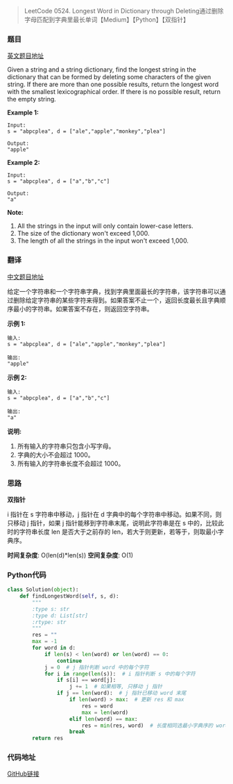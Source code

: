 > LeetCode 0524. Longest Word in Dictionary through Deleting通过删除字母匹配到字典里最长单词【Medium】【Python】【双指针】

### 题目

[英文题目地址](https://leetcode.com/problems/longest-word-in-dictionary-through-deleting/)

Given a string and a string dictionary, find the longest string in the dictionary that can be formed by deleting some characters of the given string. If there are more than one possible results, return the longest word with the smallest lexicographical order. If there is no possible result, return the empty string.

**Example 1:**

```
Input:
s = "abpcplea", d = ["ale","apple","monkey","plea"]

Output: 
"apple"
```

**Example 2:**

```
Input:
s = "abpcplea", d = ["a","b","c"]

Output: 
"a"
```

**Note:**

1. All the strings in the input will only contain lower-case letters.
2. The size of the dictionary won't exceed 1,000.
3. The length of all the strings in the input won't exceed 1,000.

### 翻译

[中文题目地址](https://leetcode-cn.com/problems/longest-word-in-dictionary-through-deleting/)

给定一个字符串和一个字符串字典，找到字典里面最长的字符串，该字符串可以通过删除给定字符串的某些字符来得到。如果答案不止一个，返回长度最长且字典顺序最小的字符串。如果答案不存在，则返回空字符串。

**示例 1:**

```
输入:
s = "abpcplea", d = ["ale","apple","monkey","plea"]

输出: 
"apple"
```

**示例 2:**

```
输入:
s = "abpcplea", d = ["a","b","c"]

输出: 
"a"
```

**说明:**

1. 所有输入的字符串只包含小写字母。
2. 字典的大小不会超过 1000。
3. 所有输入的字符串长度不会超过 1000。

### 思路

**双指针**

i 指针在 s 字符串中移动，j 指针在 d 字典中的每个字符串中移动。如果不同，则只移动 j 指针，如果 j 指针能移到字符串末尾，说明此字符串是在 s 中的，比较此时的字符串长度 len 是否大于之前存的 len，若大于则更新，若等于，则取最小字典序。

**时间复杂度**: O(len(d)\*len(s))
**空间复杂度**: O(1)

### Python代码

```python
class Solution(object):
    def findLongestWord(self, s, d):
        """
        :type s: str
        :type d: List[str]
        :rtype: str
        """
        res = ""
        max = -1
        for word in d:
            if len(s) < len(word) or len(word) == 0:
                continue
            j = 0  # j 指针判断 word 中的每个字符
            for i in range(len(s)):  # i 指针判断 s 中的每个字符
                if s[i] == word[j]:
                    j += 1  # 如果相等, 只移动 j 指针
                if j == len(word):  # j 指针已移动 word 末尾
                    if len(word) > max:  # 更新 res 和 max
                        res = word
                        max = len(word)
                    elif len(word) == max:
                        res = min(res, word)  # 长度相同选最小字典序的 word 
                    break
        return res
```

### 代码地址

[GitHub链接](https://github.com/Wonz5130/LeetCode-Solutions/blob/master/solutions/0524-Longest-Word-in-Dictionary-through-Deleting/0524.py)